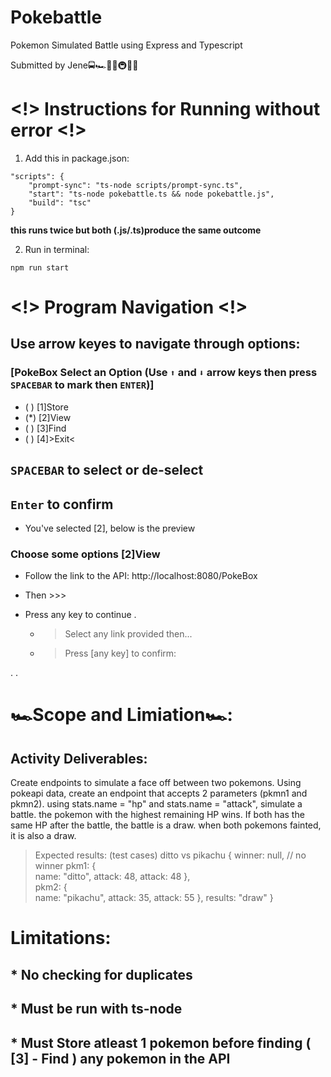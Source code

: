 # Pokebattle
Pokemon Simulated Battle using Express and Typescript

Submitted by Jene🚍🏎🚉🚅🚇🚃🚋

# <!> Instructions for Running without error <!>            
                                                                
  1. Add this in package.json:                                   
                                                                  
    "scripts": {                                                  
        "prompt-sync": "ts-node scripts/prompt-sync.ts",         
        "start": "ts-node pokebattle.ts && node pokebattle.js",                
        "build": "tsc"                                            
    }                                                             
  **this runs twice but both (.js/.ts)produce the same outcome**
    
  2. Run in terminal: 
    
    npm run start

# <!> Program Navigation <!> 

## Use arrow keyes to navigate through options:

### [PokeBox Select an Option (Use `⬆` and `⬇` arrow keys then press `SPACEBAR` to mark then `ENTER`)]
*   ( ) [1]Store
*   (*) [2]View
*   ( ) [3]Find
*   ( ) [4]>Exit<

 ## `SPACEBAR` to select or de-select
 ##  `Enter` to confirm

* You've selected [2], below is the preview
### Choose some options [2]View 
* Follow the link to the API: http://localhost:8080/PokeBox 
* Then >>>
* Press any key to continue . 
  
  * > Select any link provided then...
  * > Press [any key] to confirm:

. . 

                                                             
 # 🏎Scope and Limiation🏎:
 
## Activity Deliverables:
  
Create endpoints to simulate a face off between two pokemons.
Using pokeapi data, create an endpoint that accepts 2 parameters (pkmn1 and pkmn2).
   using stats.name = "hp" and stats.name = "attack", simulate a battle.
   the pokemon with the highest remaining HP wins. If both has the same HP after the battle, the battle is a draw. when both pokemons fainted, it is also a draw.
 
> Expected results:
  (test cases)
          ditto vs pikachu
            {
                winner: null, // no winner
                pkm1: {             
                   name: "ditto",
                   attack: 48,
                   attack: 48
                },          
                pkm2: {             
                   name: "pikachu",
                   attack: 35,
                   attack: 55
                },
                results: "draw"
            }
  
 #  Limitations:
 ## * No checking for duplicates
 ## * Must be run with ts-node
 ## * Must Store atleast 1 pokemon before finding ( [3] - Find ) any pokemon in the API

  
